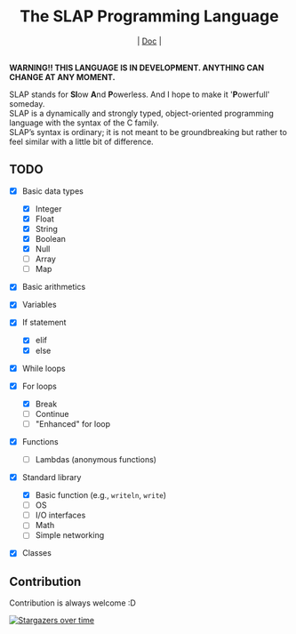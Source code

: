 <div align="center">
    <h1>The SLAP Programming Language</h1>
    |
    <a href="https://bichanna.github.io/slap/#syntax">Doc</a>
    |
</div><br>

**WARNING!! THIS LANGUAGE IS IN DEVELOPMENT. ANYTHING CAN CHANGE AT ANY MOMENT.**

SLAP stands for **Sl**ow **A**nd **P**owerless. And I hope to make it '**P**owerfull' someday.<br>
SLAP is a dynamically and strongly typed, object-oriented programming language with the syntax of the C family.<br>
SLAP’s syntax is ordinary; it is not meant to be groundbreaking but rather to feel similar with a little bit of difference.


## TODO
 - [x] Basic data types
     - [x] Integer
     - [x] Float
     - [x] String
     - [x] Boolean
     - [x] Null
     - [ ] Array
     - [ ] Map
 - [x] Basic arithmetics
 - [x] Variables
 - [x] If statement 
     - [x] elif
     - [x] else
 - [x] While loops
 - [x] For loops
     - [x] Break
     - [ ] Continue
     - [ ] "Enhanced" for loop
 - [x] Functions
     - [ ] Lambdas (anonymous functions)
 - [x] Standard library
     - [x] Basic function (e.g., `writeln`, `write`)
     - [ ] OS
     - [ ] I/O interfaces
     - [ ] Math
     - [ ] Simple networking
 - [x] Classes


## Contribution
Contribution is always welcome :D

[![Stargazers over time](https://starchart.cc/bichanna/slap.svg)](https://starchart.cc/bichanna/slap)
